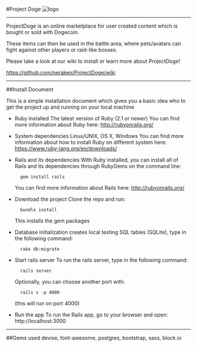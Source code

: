 #Project Doge
![logo](https://raw.githubusercontent.com/ZiyiChen/ProjectDoge/master/app/assets/images/projectdoge.png)

---------------
ProjectDoge is an online marketplace for user created content which is bought or sold with Dogecoin.

These items can then be used in the battle area, where pets/avatars can fight against other players or raid-like bosses.

Please take a look at our wiki to install or learn more about ProjectDoge!

https://github.com/neraken/ProjectDoge/wiki



----------------
##Install Document

This is a simple installation document which gives you a basic idea who to get the project up and  running on your local machine

- Ruby installed
The latest version of Ruby (2.1 or newer)
You can find more information about Ruby here: http://rubyonrails.org/
	
- System dependencies
	Linux/UNIX, OS X, Windows
	You can find more information about how to install Ruby on different system here:
	https://www.ruby-lang.org/en/downloads/
	
- Rails and its dependencies
	With Ruby installed, you can install all of Rails and its dependencies through 
	RubyGems on the command line:
		
		gem install rails
		
	You can find more information about Rails here: http://rubyonrails.org/
	
- Download the project
	Clone the repo and run: 
	
		bundle install
	
	This installs the gem packages
	
- Database initialization
	 creates local testing SQL tables (SQLite), type in the following command:
		
		rake db:migrate
		
- Start rails server
	To run the rails server, type in the following command:
		
		rails server

	 Optionally, you can choose another port with:

		rails s -p 4000

	(this will run on port 4000)
	
- Run the app
	To run the Rails app, go to your browser and open: http://localhost:3000


-------------

##Gems used 
devise, font-awesome, postgres, bootstrap, sass, block.io
